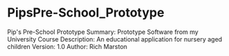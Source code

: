 # PipsPre-School_Prototype

Pip's Pre-School Prototype
Summary: Prototype Software from my University Course
Description: An educational application for nursery aged children
Version: 1.0
Author: Rich Marston
